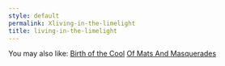 ```yaml
---
style: default
permalink: Xliving-in-the-limelight
title: living-in-the-limelight
---
```

You may also like:
[Birth of the Cool](http://scp-wiki.net/birth-of-the-cool)
[Of Mats And Masquerades](http://scp-wiki.net/of-mats-and-masquerades)